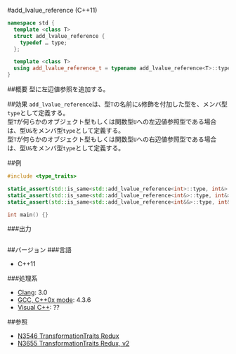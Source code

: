 #add_lvalue_reference (C++11)
```cpp
namespace std {
  template <class T>
  struct add_lvalue_reference {
    typedef … type;
  };

  template <class T>
  using add_lvalue_reference_t = typename add_lvalue_reference<T>::type; // C++14
}
```

##概要
型に左辺値参照を追加する。


##効果
`add_lvalue_reference`は、型`T`の名前に`&`修飾を付加した型を、メンバ型`type`として定義する。  
型`T`が何らかのオブジェクト型もしくは関数型`U`への左辺値参照型である場合は、型`U&`をメンバ型`type`として定義する。  
型`T`が何らかのオブジェクト型もしくは関数型`U`への右辺値参照型である場合は、型`U&`をメンバ型`type`として定義する。  


##例
```cpp
#include <type_traits>

static_assert(std::is_same<std::add_lvalue_reference<int>::type, int&>::value, "transform int to int&");
static_assert(std::is_same<std::add_lvalue_reference<int&>::type, int&>::value, "transform int& to int&");
static_assert(std::is_same<std::add_lvalue_reference<int&&>::type, int&>::value, "transform int&& to int&");

int main() {}
```

###出力
```
```

##バージョン
###言語
- C++11

###処理系
- [Clang](/implementation.md#clang): 3.0
- [GCC, C++0x mode](/implementation.md#gcc): 4.3.6
- [Visual C++](/implementation.md#visual_cpp): ??


##参照
- [N3546 TransformationTraits Redux](http://www.open-std.org/jtc1/sc22/wg21/docs/papers/2013/n3546.pdf)
- [N3655 TransformationTraits Redux, v2](http://www.open-std.org/jtc1/sc22/wg21/docs/papers/2013/n3655.pdf)

